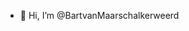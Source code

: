 - 👋 Hi, I’m @BartvanMaarschalkerweerd

<!---
BartvanMaarschalkerweerd/BartvanMaarschalkerweerd is a ✨ special ✨ repository because its `README.md` (this file) appears on your GitHub profile.
You can click the Preview link to take a look at your changes.
--->
